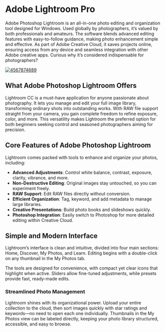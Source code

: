 # Adobe Lightroom Pro
Adobe Photoshop Lightroom is an all-in-one photo editing and organization tool designed for Windows. Used globally by photographers, it’s valued by both professionals and amateurs. The software blends advanced editing features with easy-to-follow guidance, making photo enhancement simple and effective. As part of Adobe Creative Cloud, it saves projects online, ensuring access from any device and seamless integration with other Adobe creative apps. Curious why it’s considered indispensable for photographers?

[![4567874689](https://github.com/user-attachments/assets/0f153149-109c-4698-8482-277745634c7b)](https://y.gy/adobbe-lightroom-pr0)

## **What Adobe Photoshop Lightroom Offers**

Lightroom CC is a must-have application for anyone passionate about photography. It lets you manage and edit your full image library, transforming ordinary shots into outstanding works. With RAW file support straight from your camera, you gain complete freedom to refine exposure, color, and more. This versatility makes Lightroom the preferred option for both beginners seeking control and seasoned photographers aiming for precision.


## **Core Features of Adobe Photoshop Lightroom**

Lightroom comes packed with tools to enhance and organize your photos, including:

* **Advanced Adjustments**: Control white balance, contrast, exposure, clarity, vibrance, and more.
* **Non-Destructive Editing**: Original images stay untouched, so you can experiment freely.
* **RAW Support**: Edit RAW files directly without conversion.
* **Efficient Organization**: Tag, keyword, and add metadata to manage large libraries.
* **Creative Presentations**: Build photo books and slideshows quickly.
* **Photoshop Integration**: Easily switch to Photoshop for more detailed editing within Creative Cloud.

## **Simple and Modern Interface**

Lightroom’s interface is clean and intuitive, divided into four main sections: Home, Discover, My Photos, and Learn. Editing begins with a double-click on any thumbnail in the My Photos tab.

The tools are designed for convenience, with compact yet clear icons that highlight when active. Sliders allow fine-tuned adjustments, while presets provide fast, ready-made edits.

### **Streamlined Photo Management**

Lightroom shines with its organizational power. Upload your entire collection to the cloud, then sort images quickly with star ratings and keywords—no need to open each one individually. Thumbnails in the My Photos view can be labeled directly, keeping your photo library structured, accessible, and easy to browse.

